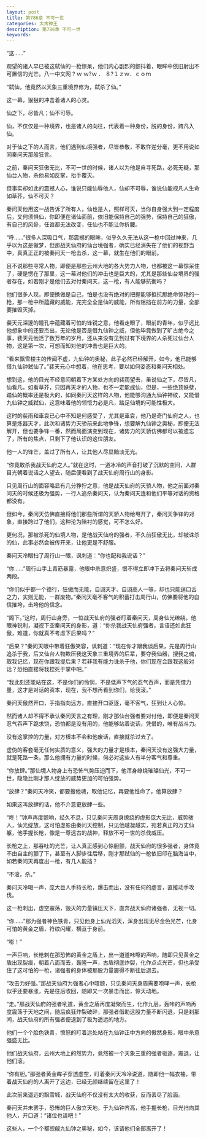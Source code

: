 ```yaml
---
layout: post
title: 第786章 不可一世
categories: 太古神王
description: 第786章 不可一世
keywords:
---
```


“这……”

观望的诸人早已被这弑仙的一枪惊呆，他们内心剧烈的颤抖着，眼眸中依旧射出不可置信的光芒。八一中文网 ? ｗ ｗ?ｗ ． ８?１ｚｗ．ｃｏｍ

“弑仙，他竟然以天象三重境界修为，弑杀了仙。”

这一幕，狠狠的冲击着诸人的心灵。

仙之下，尽皆凡；仙不可辱。

仙，不仅仅是一种境界，也是诸人的向往，代表着一种身份，脱的身份，跨凡入仙。

对于仙之下的人而言，他们遇到仙境强者，尽皆恭敬，不敢忤逆分毫，更不用说如同秦问天那般狂言。

之前，秦问天狂傲无比，不可一世的时候，诸人以为他是自寻死路，必死无疑，那仙台人物，杀他易如反掌，抬手覆灭。

但事实却如此的震撼人心，谁说只能仙辱他人，仙却不可辱，谁说仙能视凡人生命如草芥，仙不可灭？

秦问天他用这一战告诉了所有人，仙也是人，照样可灭，当你自身强大到一定程度后，又何须惧仙，你即便在诸仙面前，依旧能保持自己的强势，保持自己的狂傲，有自己的风骨，任谁都无法改变，任仙也不能让你折腰。

“呼……”很多人深吸口气，那震撼的眼眸，似乎久久无法从这一枪中回过神来，几乎以为这是做梦，但那战天仙府的仙台境强者，确实已经消失在了他们的视野当中，真真正正的被秦问天一枪击杀，这一幕，就生在他们的眼前。

且不说那些寻常人物，即便是那些云州大地的各大势力人物，也都被这一幕惊呆住了，硬是愣在了那里，这一幕对他们的冲击也是巨大的，尤其是那些仙台境界的强者存在，如若刚才是他们去对付秦问天，这一枪，有人能够抗衡吗？

他们很多人现，即便换做是自己，怕是也没有绝对的把握能够抵抗那绝命惊艳的一枪，那一枪中所蕴藏的威能，完完全全是仙的威能，所有阻挡在前方的力量，全部要摧毁灭掉。

裴天元深邃的瞳孔中蕴藏着可怕的锋锐之意，他看走眼了，眼前的青年，似乎远比他想象中的还要杰出，无论他是否是借九仙钟之威，但他毕竟做到了旷古绝今之事，裴天元他活了数万年的岁月，还从来没有见到过有下境界的人杀死过仙台人物，这是第一次，可想而知对他的冲击也是巨大的。

“看来飘雪楼主的传闻不虚，九仙钟的奥秘，此子必然已经解开，如今，他已能够借九仙钟弑仙了。”裴天元心中想着，他在思考，要以如何姿态和秦问天相处。

想到这，他的目光不经意间朝着下方某处方向的裴雨望去，虽说仙之下，尽皆凡，仙看凡，如看草芥，只因再天才的人物，也不一定能成仙，但是，一些绝顶妖孽，踏仙的概率还是极大的，如同秦问天这样的人物，他能够沟通九仙钟神纹，又能借九仙钟之威弑仙，这意味着他的领悟力必是凡，踏足仙境的可能性极大。

这时的裴雨和車袁已心中不知是何感受了，尤其是車袁，他乃是奇门仙府之人，也算是炼器天才，此次和诸势力天骄前来此地争锋，想要解九仙钟之奥秘，即便无法解开，但也要争锋一番，然而局面演变到现在，诸势力的天骄仿佛都可以被遗忘了，所有的焦点，只剩下了他认识的这位朋友。

他一人的锋芒，盖过了所有人，让其他人尽显黯淡无光。

“你竟敢杀我战天仙府之人。”就在这时，一道冰冷的声音打破了沉默的空间，人群目光朝着说话之人望去，随后便看到了战天仙府周行山的身影。

只见周行山的面容略显有几分狰狞之意，他是战天仙府的天骄人物，他之前面对秦问天的时候还极为强势，一行人追杀秦问天，认为秦问天连和他们平等对话的资格都没有。

但如今，秦问天仿佛直接将他们那些所谓的天骄人物给甩开了，秦问天争锋的对象，直接跨过了他们，这种沦为陪衬的感觉，可不怎么好。

更何况，那被杀死的仙境人物，是他战天仙府的强者，不久前狂傲无比，却被诛杀的仙，此事必然会被传开来，让他更是不舒服。

秦问天冷眼扫了周行山一眼，讽刺道：“你也配和我说话？”

“你……”周行山手上青筋暴露，他眼中杀意炽盛，恨不得立即冲下去将秦问天斩成两段。

“你们似乎都一个德行，狂傲而无能，自诩天才、自诩高人一等，却也只能逞口舌之力，实则无能，一群废物。”秦问天毫不客气的积蓄打击周行山，仿佛要将他的自信摧垮，击垮他的信念。

“阁下。”这时，周行山身旁，一位战天仙府的强者盯着秦问天，周身仙光缭绕，他眼神锐利，凝视下空秦问天的身影，道：“你杀我战天仙府强者，言语还如此狂傲，难道，你就真不考虑下后果吗？”

“后果？”秦问天眼中带着狂傲笑容，讽刺道：“现在你才跟我谈后果，先是周行山追杀于我，后又仙台人物欺压我这天象三重境界的后辈，要夺我仙器，搜我之魂，取我记忆，现在你跟我提后果？若非我有能力诛杀于他，你们现在会跟我这般对话？恐怕直接将我捏死于掌中吧。”

“我此刻还能站在这，不是你们的怜悯，不是低声下气的忍气吞声，而是凭借力量，这才是对话的资本，现在，我不想再看到你们，给我滚。”

秦问天傲然开口，手指指向远方，直接开口驱逐，毫不客气，狂到让人心惊。

然而诸人却不得不承认秦问天言之有理，刚才那仙台强者要对付他，即便是秦问天忍气吞声下跪求饶，恐怕都是没有用的，他能够站着说话，凭借的，唯有战斗力。

没有这掌控的力量，对方根本不会和他废话，直接就杀过去了。

虚伪的客套毫无任何实质的意义，强大的力量才是根本，秦问天没有这强大力量，就是死路一条，那么他拥有力量的时候，何必对这些人有半分客气和尊重。

“你放肆。”那仙境人物身上有恐怖气势压迫而下，他浑身缭绕璀璨仙光，不可一世，隐隐比刚才那人绽放的威势更加的可怕强势。

“放肆？”秦问天冷笑，都要搜他魂，取他记忆，再要他性命了，他算放肆？

如果这叫放肆的话，他不介意更放肆一些。

“咚！”钟声再度颤响，经久不息，只见秦问天周身缭绕的虚影庞大无比，威势骇人，仙光绽放，这可怕虚影由秦问天控制，只见他越凝越实，宛若真正的万丈仙躯，他手握长枪，像是一尊远古的战神，释放不可一世的杀伐威压。

长枪之上，那吞吐的光芒，让人真正感到心惊胆颤，战天仙府的很多强者，身体竟不由自主的颤了下，甚至有人脚步往后移，刚才那弑仙的一枪依旧印在脑海当中，如若秦问天再度出一枪，有几人能挡？

“不滚，杀。”

秦问天冷喝一声，庞大巨人手持长枪，爆击而出，没有任何的虚言，直接动手攻伐。

这一枪刺出，虚空震荡，毁灭的力量镇压天下，直奔战天仙府诸强者，无视一切。

“你……”那为强者神色铁青，只见他身上仙光滔天，浑身出现无尽金色光芒，化身可怕的黄金之盾，符纹闪耀，横亘于身前。

“嘭！”

一声巨响，长枪刺在那恐怖的黄金之盾上，出一道道咔嚓的声响，随即只见黄金之盾出现裂痕，朝着八面而去，轰隆一声，古盾彻底炸裂，化作点点光芒，但也承受住了这可怕的一枪，诸强者的身体被那股力量震得不断往后退去。

“攻击力好强。”那战天仙府为强者心中暗颤，只见秦问天身周需要咆哮一声，长枪似乎还要暴涨，先是往后收回，随即又一次暴击而出，惊天动地。

“走。”那战天仙府的强者吼道，黄金之盾再度凝聚而生，化作九层，轰咔的声响再度震荡于天地之间，随后疯狂炸裂破碎，那强者借助这股力量不断闪退，只是刹那间，战天仙府的所有强者便退到了极为遥远的地方。

他们一个个脸色铁青，愤怒的盯着远处站在九仙钟正中方向的傲然身影，眼中杀意强盛无比。

他们战天仙府，云州大地上的然势力，竟然被一个天象三重的强者驱逐，震退，让他们滚。

“你有胆。”那强者黄金眸子穿透虚空，盯着秦问天冷冷说道，随即他一幅衣袖，带着战天仙府的人离开了这边，已经无颜继续留在这里了！

此次前来遥远的飘雪城，战天仙府不仅没有太大的收获，反而丢尽了脸面。

秦问天并未罢手，恐怖的巨人傲立天地，于九仙钟齐高，他手握长枪，目光扫向其他人，开口道：“诸位也请吧！”

这些人，一个个都觊觎九仙钟之奥秘，如今，该请他们全部离开了！
